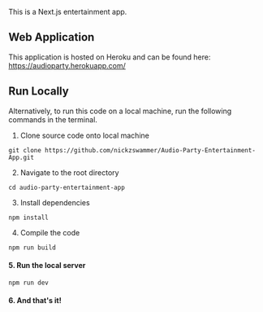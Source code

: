 This is a Next.js entertainment app.

## Web Application

This application is hosted on Heroku and can be found here: https://audioparty.herokuapp.com/


## Run Locally
Alternatively, to run this code on a local machine, 
run the following commands in the terminal.

1. Clone source code onto local machine

`git clone https://github.com/nickzswammer/Audio-Party-Entertainment-App.git`

2. Navigate to the root directory

`cd audio-party-entertainment-app`

3. Install dependencies

`npm install`

4. Compile the code

`npm run build`

#### 5. Run the local server

`npm run dev`

#### 6. And that's it!


